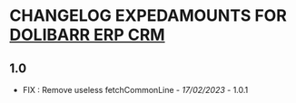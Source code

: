 # CHANGELOG EXPEDAMOUNTS FOR [DOLIBARR ERP CRM](https://www.dolibarr.org)


## 1.0
- FIX : Remove useless fetchCommonLine  - *17/02/2023* - 1.0.1

